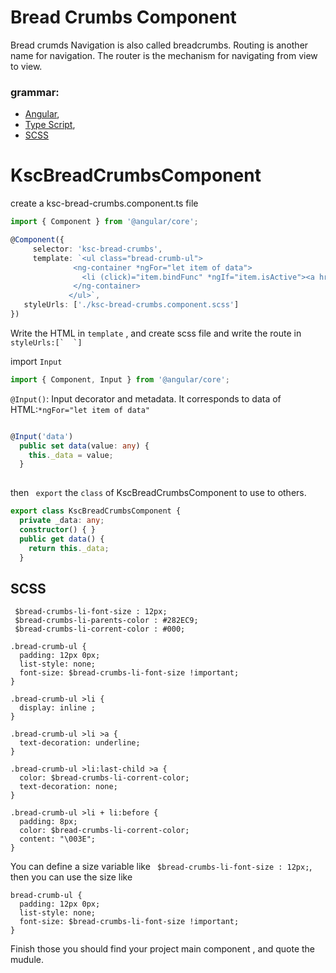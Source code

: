 Bread Crumbs Component
===

Bread crumds Navigation is also called breadcrumbs.
Routing is another name for navigation. The router is the mechanism for navigating from view to view.


### grammar:
+ [Angular](https://angular.io),
+ [Type Script](http://www.typescriptlang.org/),
+ [SCSS](http://sass-lang.com/)

# KscBreadCrumbsComponent

create a ksc-bread-crumbs.component.ts file
```ts
import { Component } from '@angular/core';

@Component({
     selector: 'ksc-bread-crumbs',
     template: `<ul class="bread-crumb-ul">
              <ng-container *ngFor="let item of data">
                <li (click)="item.bindFunc" *ngIf="item.isActive"><a href={{item.href}}>{{item.name}}</a></li>
              </ng-container>
             </ul>`,
   styleUrls: ['./ksc-bread-crumbs.component.scss']
})
```

Write the HTML in ``template`` , and create scss file and write the route in`` styleUrls:[`  `]``

import ``Input``

```ts
import { Component, Input } from '@angular/core';
```


`` @Input() ``: Input decorator and metadata. It corresponds to data of HTML:``*ngFor="let item of data"``

```ts

@Input('data')
  public set data(value: any) {
    this._data = value;
  } 
  
```


 then `` export`` the ``class`` of KscBreadCrumbsComponent to use to others.

```ts
export class KscBreadCrumbsComponent {
  private _data: any;
  constructor() { }
  public get data() {
    return this._data;
  }
  ```
## SCSS
```
 $bread-crumbs-li-font-size : 12px;
 $bread-crumbs-li-parents-color : #282EC9;
 $bread-crumbs-li-corrent-color : #000;

.bread-crumb-ul {
  padding: 12px 0px;
  list-style: none;
  font-size: $bread-crumbs-li-font-size !important;
}

.bread-crumb-ul >li {
  display: inline ;
}

.bread-crumb-ul >li >a {
  text-decoration: underline;
}

.bread-crumb-ul >li:last-child >a {
  color: $bread-crumbs-li-corrent-color;
  text-decoration: none;
}

.bread-crumb-ul >li + li:before {
  padding: 8px;
  color: $bread-crumbs-li-corrent-color;
  content: "\003E";
}
```
You can define a size variable like `` $bread-crumbs-li-font-size : 12px;``,
then you can use the size like 
```
bread-crumb-ul {
  padding: 12px 0px;
  list-style: none;
  font-size: $bread-crumbs-li-font-size !important;
}
```

Finish those you should find your project main component , and quote the mudule.

